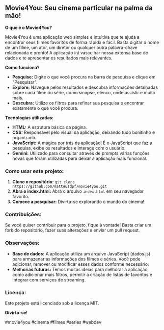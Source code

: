 ## Movie4You: Seu cinema particular na palma da mão!

**O que é o Movie4You?**

Movie4You é uma aplicação web simples e intuitiva que te ajuda a encontrar seus filmes favoritos de forma rápida e fácil. Basta digitar o nome de um filme, um ator, um diretor ou qualquer outra palavra-chave relacionada e pronto! A aplicação irá vasculhar nossa extensa base de dados e te apresentar os resultados mais relevantes.

**Como funciona?**

* **Pesquise:** Digite o que você procura na barra de pesquisa e clique em "Pesquisar".
* **Explore:** Navegue pelos resultados e descubra informações detalhadas sobre cada filme ou série, como sinopse, elenco, onde assistir e muito mais.
* **Descubra:** Utilize os filtros para refinar sua pesquisa e encontrar exatamente o que você procura.

**Tecnologias utilizadas:**

* **HTML:** A estrutura básica da página.
* **CSS:** Responsável pelo visual da aplicação, deixando tudo bonitinho e organizado.
* **JavaScript:** A mágica por trás da aplicação! É o JavaScript que faz a pesquisa, exibe os resultados e interage com o usuário.
* **Gemini:** Utilizado para consultar através de prompts várias funções novas que foram utilizadas para deixar a aplicação mais funcional.

### Como usar este projeto:

1. **Clone o repositório:** `git clone https://github.com/matteusdpf/movie4you.git`
2. **Abra o index.html:** Abra o arquivo `index.html` em seu navegador favorito.
3. **Comece a pesquisar:** Divirta-se explorando o mundo do cinema!

### Contribuições:

Se você quiser contribuir para o projeto, fique à vontade! Basta criar um fork do repositório, fazer suas alterações e enviar um pull request.

### Observações:

* **Base de dados:** A aplicação utiliza um arquivo JavaScript (dados.js) para armazenar as informações dos filmes e séries. Você pode adicionar, remover ou modificar esses dados conforme necessário.
* **Melhorias futuras:** Temos muitas ideias para melhorar a aplicação, como adicionar mais filtros, permitir a criação de listas de favoritos e integrar com serviços de streaming.

### Licença:

Este projeto está licenciado sob a licença MIT.

**Divirta-se!**

#movie4you #cinema #filmes #series #webdev
